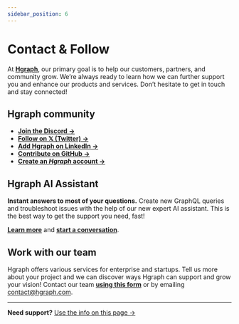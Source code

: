 ```yaml
---
sidebar_position: 6
---
```


# Contact & Follow

At **[Hgraph](https://hgraph.com)**, our primary goal is to help our customers, partners, and community grow. We’re always ready to learn how we can further support you and enhance our products and services. Don’t hesitate to get in touch and stay connected!

## Hgraph community

- [**Join the Discord →**](https://discord.gg/dwxpRHHVWX)
- [**Follow on 𝕏 (Twitter) →**](https://x.com/hgraph_io)
- [**Add Hgraph on LinkedIn →**](https://www.linkedin.com/company/hgraph_io)
- [**Contribute on GitHub →**](https://github.com/hgraph-io)
- [**Create an *Hgraph* account →**](https://dashboard.hgraph.com)

## Hgraph AI Assistant

**Instant answers to most of your questions.** Create new GraphQL queries and troubleshoot issues with the help of our new expert AI assistant. This is the best way to get the support you need, fast!

**[Learn more](/graphql-assistant)** and **[start a conversation](https://hgraph.com/assistant)**.

## Work with our team

Hgraph offers various services for enterprise and startups. Tell us more about your project and we can discover ways Hgraph can support and grow your vision! Contact our team [**using this form**](https://hgraph.com/contact) or by emailing contact@hgraph.com.

---

**Need support?** [Use the info on this page →](/support)